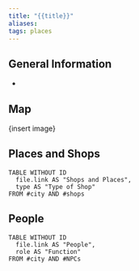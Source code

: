 ```yaml
---
title: "{{title}}"
aliases: 
tags: places
---
```



## General Information
-  

## Map
{insert image}

## Places and Shops

```dataview
TABLE WITHOUT ID
  file.link AS "Shops and Places",
  type AS "Type of Shop"
FROM #city AND #shops 
```

## People

```dataview
TABLE WITHOUT ID
  file.link AS "People",
  role AS "Function"
FROM #city AND #NPCs 
```
